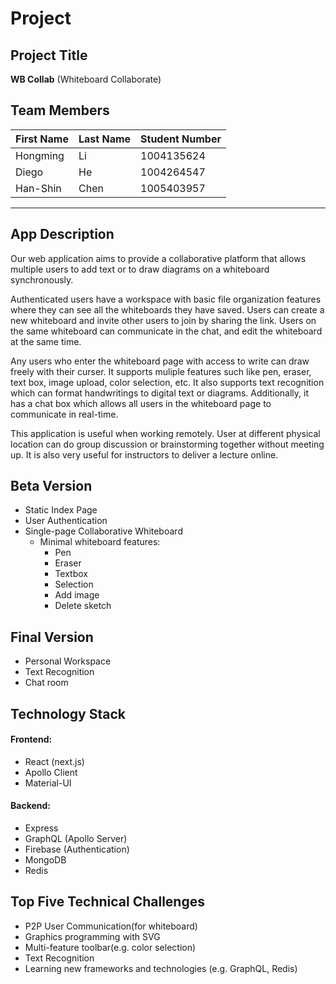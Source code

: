 # Project

## Project Title

**WB Collab**
(Whiteboard Collaborate)

## Team Members

| First Name | Last Name |Student Number |
|------------|-----------|---------------|
| Hongming   | Li        | 1004135624    |
| Diego      | He        | 1004264547    |
| Han-Shin   | Chen      | 1005403957    |

---

## App Description
Our web application aims to provide a collaborative platform that allows multiple users to add text or to draw diagrams on a whiteboard synchronously.

Authenticated users have a workspace with basic file organization features where they can see all the whiteboards they have saved. Users can create a new whiteboard and invite other users to join by sharing the link. Users on the same whiteboard can communicate in the chat, and edit the whiteboard at the same time.

Any users who enter the whiteboard page with access to write can draw freely with their curser. It supports muliple features such like pen, eraser, text box, image upload, color selection, etc. It also supports text recognition which can format handwritings to digital text or diagrams. Additionally, it has a chat box which allows all users in the whiteboard page to communicate in real-time.


This application is useful when working remotely. User at different physical location can do group discussion or brainstorming together without meeting up. It is also very useful for instructors to deliver a lecture online.

## Beta Version 
 - Static Index Page
 - User Authentication
 - Single-page Collaborative Whiteboard
     - Minimal whiteboard features:
         - Pen
         - Eraser
         - Textbox
         - Selection
         - Add image
         - Delete sketch
 

## Final Version
 - Personal Workspace
 - Text Recognition
 - Chat room

## Technology Stack

#### Frontend:
- React (next.js)
- Apollo Client
- Material-UI

#### Backend:
- Express
- GraphQL (Apollo Server)
- Firebase (Authentication)
- MongoDB 
- Redis

## Top Five Technical Challenges
 - P2P User Communication(for whiteboard)
 - Graphics programming with SVG
 - Multi-feature toolbar(e.g. color selection)
 - Text Recognition 
 - Learning new frameworks and technologies (e.g. GraphQL, Redis)